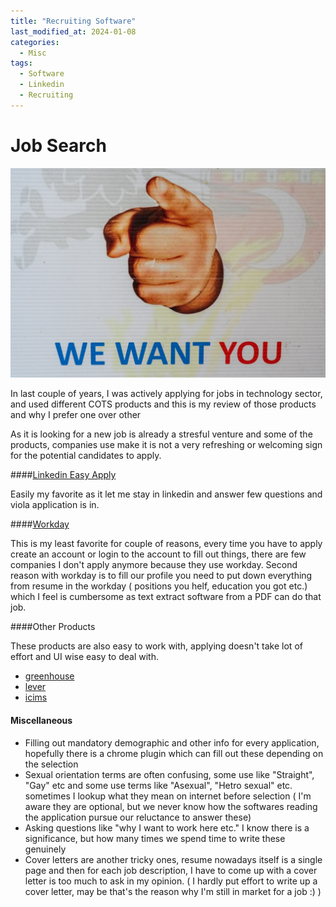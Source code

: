 ```yaml
---
title: "Recruiting Software"
last_modified_at: 2024-01-08
categories:
  - Misc
tags:
  - Software
  - Linkedin
  - Recruiting
---
```

# Job Search

![alt text](../assets/images/jobs.jpg)

In last couple of years, I was actively applying for jobs in technology sector, and used different COTS products and this is my review of those products and why I prefer one over other

As it is looking for a new job is already a stresful venture and some of the products, companies use make it is not a very refreshing or welcoming sign for the potential candidates to apply.

####[Linkedin Easy Apply](https://business.linkedin.com/talent-solutions/product-update/recruiting-and-candidate-search-tool/lever/easy-apply)

Easily my favorite as it let me stay in linkedin and answer few questions and viola application is in.


####[Workday](https://www.workday.com/)

This is my least favorite for couple of reasons, every time you have to apply create an account or login to the account to fill out things, there are few companies I don't apply anymore because they use workday. Second reason with workday is to fill our profile you need to put down everything from resume in the workday ( positions you helf, education you got etc.) which I feel is cumbersome as text extract software from a PDF can do that job. 

####Other Products

These products are also easy to work with, applying doesn't take lot of effort and UI wise easy to deal with.

- [greenhouse](https://www.greenhouse.com/recruiting)
- [lever](https://www.lever.co)
- [icims](https://www.icims.com/solutions/business-need/hire-talent/)

#### Miscellaneous

- Filling out mandatory demographic and other info for every application, hopefully there is a chrome plugin which can fill out these depending on the selection
- Sexual orientation terms are often confusing, some use like "Straight", "Gay" etc and some use terms like "Asexual", "Hetro sexual" etc. sometimes I lookup what they mean on internet before selection ( I'm aware they are optional, but we never know how the softwares reading the application pursue our reluctance to answer these)
- Asking questions like "why I want to work here etc." I know there is a significance, but how many times we spend time to write these genuinely 
- Cover letters are another tricky ones, resume nowadays itself is a single page and then for each job description, I have to come up with a cover letter is too much to ask in my opinion. ( I hardly put effort to write up a cover letter, may be that's the reason why I'm still in market for a job :) )
